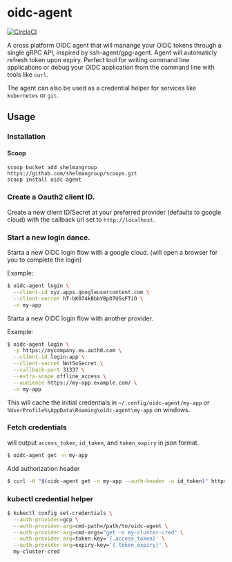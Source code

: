 # oidc-agent
[![CircleCI](https://circleci.com/gh/shelmangroup/oidc-agent.svg?style=svg)](https://circleci.com/gh/shelmangroup/oidc-agent)

A cross platform OIDC agent that will manange your OIDC tokens through a single gRPC API,
inspired by ssh-agent/gpg-agent. Agent will automaticly refresh token upon expiry. Perfect
tool for writing command line applications or debug your OIDC application from the command line
with tools like `curl`.

The agent can also be used as a credential helper for services like `kubernetes` or `git`.

## Usage

### Installation
#### Scoop
```
scoop bucket add shelmangroup https://github.com/shelmangroup/scoops.git
scoop install oidc-agent
```

### Create a Oauth2 client ID.

Create a new client ID/Secret at your preferred provider (defaults to google cloud)
with the callback url set to `http://localhost`.

### Start a new login dance.

Starta a new OIDC login flow with a google cloud. (will open a browser for you to complete the login)

Example:
```bash
$ oidc-agent login \
  --client-id xyz.apps.googleusercontent.com \
  --client-secret hT-bK074kBbbYBpO7USsFTiO \
  -n my-app
```

Starta a new OIDC login flow with another provider.

Example:
```bash
$ oidc-agent login \
  -p https://mycompany.eu.auth0.com \
  --client-id login-app \
  --client-secret NotSoSecret \
  --callback-port 31337 \
  --extra-scope offline_access \
  --audience https://my-app.example.com/ \
  -n my-app

```

This will cache the initial credentials in `~/.config/oidc-agent/my-app` or `%UserProfile%\AppData\Roaming\oidc-agent\my-app` on windows.

### Fetch credentials

will output `access_token`, `id_token`, and `token_expiry` in json format.
```bash
$ oidc-agent get -n my-app
```

Add authorization header
```bash
$ curl -H "$(oidc-agent get -n my-app --auth-header -o id_token)" https://my-app.example.com
```

### kubectl credential helper

```bash
$ kubectl config set-credentials \
  --auth-provider=gcp \
  --auth-provider-arg=cmd-path=/path/to/oidc-agent \
  --auth-provider-arg=cmd-args="get -n my-cluster-cred" \
  --auth-provider-arg=token-key='{.access_token}' \
  --auth-provider-arg=expiry-key='{.token_expiry}' \
  my-cluster-cred
```
